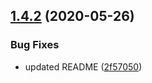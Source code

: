 ## [1.4.2](https://gitlab.com/osl-vvce/osl-status/compare/v1.4.1...v1.4.2) (2020-05-26)


### Bug Fixes

* updated README ([2f57050](https://gitlab.com/osl-vvce/osl-status/commit/2f57050af074e3598250787f701cd2c3cc42c884))
